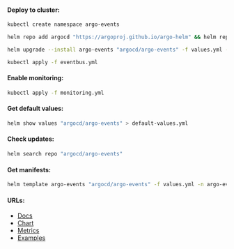 #### Deploy to cluster:
```bash
kubectl create namespace argo-events
```
```bash
helm repo add argocd "https://argoproj.github.io/argo-helm" && helm repo update
```
```bash
helm upgrade --install argo-events "argocd/argo-events" -f values.yml -n argo-events --version "2.4.7"
```
```bash
kubectl apply -f eventbus.yml
```

#### Enable monitoring:
```bash
kubectl apply -f monitoring.yml
```

#### Get default values:
```bash
helm show values "argocd/argo-events" > default-values.yml
```

#### Check updates:
```bash
helm search repo "argocd/argo-events"
```

#### Get manifests:
```bash
helm template argo-events "argocd/argo-events" -f values.yml -n argo-events --version "2.4.7" > manifests.yml
```

#### URLs:
- [Docs](https://argoproj.github.io/argo-events/)
- [Chart](https://github.com/argoproj/argo-helm/tree/main/charts/argo-events)
- [Metrics](https://argoproj.github.io/argo-events/metrics/)
- [Examples](https://github.com/argoproj/argo-events/tree/master/examples)
